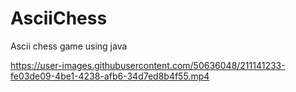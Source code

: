 # AsciiChess
Ascii chess game using java




https://user-images.githubusercontent.com/50636048/211141233-fe03de09-4be1-4238-afb6-34d7ed8b4f55.mp4

